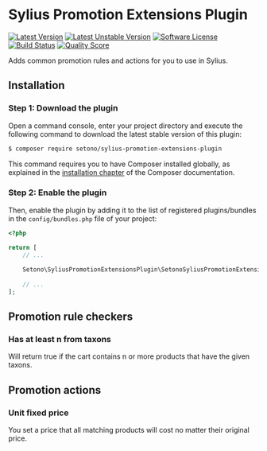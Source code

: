 # Sylius Promotion Extensions Plugin

[![Latest Version][ico-version]][link-packagist]
[![Latest Unstable Version][ico-unstable-version]][link-packagist]
[![Software License][ico-license]](LICENSE)
[![Build Status][ico-travis]][link-travis]
[![Quality Score][ico-code-quality]][link-code-quality]

Adds common promotion rules and actions for you to use in Sylius.

## Installation

### Step 1: Download the plugin

Open a command console, enter your project directory and execute the following command to download the latest stable version of this plugin:

```bash
$ composer require setono/sylius-promotion-extensions-plugin
```

This command requires you to have Composer installed globally, as explained in the [installation chapter](https://getcomposer.org/doc/00-intro.md) of the Composer documentation.


### Step 2: Enable the plugin

Then, enable the plugin by adding it to the list of registered plugins/bundles
in the `config/bundles.php` file of your project:

```php
<?php

return [
    // ...
    
    Setono\SyliusPromotionExtensionsPlugin\SetonoSyliusPromotionExtensionsPlugin::class => ['all' => true],
    
    // ...
];
```

## Promotion rule checkers
### Has at least n from taxons
Will return true if the cart contains n or more products that have the given taxons.

## Promotion actions
### Unit fixed price
You set a price that all matching products will cost no matter their original price.

[ico-version]: https://poser.pugx.org/setono/sylius-promotion-extensions-plugin/v/stable
[ico-unstable-version]: https://poser.pugx.org/setono/sylius-promotion-extensions-plugin/v/unstable
[ico-license]: https://poser.pugx.org/setono/sylius-promotion-extensions-plugin/license
[ico-travis]: https://travis-ci.org/Setono/SyliusPromotionExtensionsPlugin.svg?branch=master
[ico-code-quality]: https://img.shields.io/scrutinizer/g/Setono/SyliusPromotionExtensionsPlugin.svg?style=flat-square

[link-packagist]: https://packagist.org/packages/setono/sylius-promotion-extensions-plugin
[link-travis]: https://travis-ci.org/Setono/SyliusPromotionExtensionsPlugin
[link-code-quality]: https://scrutinizer-ci.com/g/Setono/SyliusPromotionExtensionsPlugin
